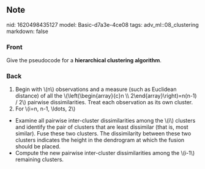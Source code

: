 ## Note
nid: 1620498435127
model: Basic-d7a3e-4ce08
tags: adv_ml::08_clustering
markdown: false

### Front
Give the pseudocode for a <b>hierarchical clustering algorithm</b>.

### Back
<div>
  <div>
    <ol>
      <li>Begin with \(n\) observations and a measure (such as
      Euclidean distance) of all the \(\left(\begin{array}{c}n \\
      2\end{array}\right)=n(n-1) / 2\) pairwise dissimilarities.
      Treat each observation as its own cluster.
      <li>For \(i=n, n-1, \ldots, 2\)
    </ol>
    <ul>
      <li>Examine all pairwise inter-cluster dissimilarities among
      the \(i\) clusters and identify the pair of clusters that are
      least dissimilar (that is, most similar). Fuse these two
      clusters. The dissimilarity between these two clusters
      indicates the height in the dendrogram at which the fusion
      should be placed.
      <li>Compute the new pairwise inter-cluster dissimilarities
      among the \(i-1\) remaining clusters.
    </ul>
  </div>
</div>
